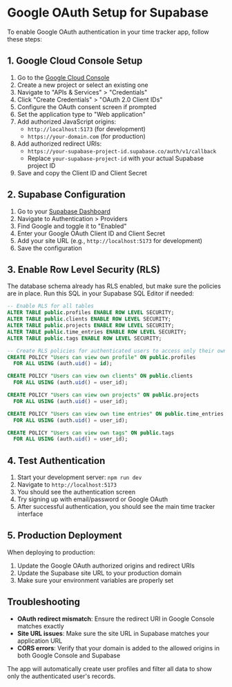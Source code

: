 # Google OAuth Setup for Supabase

To enable Google OAuth authentication in your time tracker app, follow these steps:

## 1. Google Cloud Console Setup

1. Go to the [Google Cloud Console](https://console.cloud.google.com/)
2. Create a new project or select an existing one
3. Navigate to "APIs & Services" > "Credentials"
4. Click "Create Credentials" > "OAuth 2.0 Client IDs"
5. Configure the OAuth consent screen if prompted
6. Set the application type to "Web application"
7. Add authorized JavaScript origins:
   - `http://localhost:5173` (for development)
   - `https://your-domain.com` (for production)
8. Add authorized redirect URIs:
   - `https://your-supabase-project-id.supabase.co/auth/v1/callback`
   - Replace `your-supabase-project-id` with your actual Supabase project ID
9. Save and copy the Client ID and Client Secret

## 2. Supabase Configuration

1. Go to your [Supabase Dashboard](https://supabase.com/dashboard)
2. Navigate to Authentication > Providers
3. Find Google and toggle it to "Enabled"
4. Enter your Google OAuth Client ID and Client Secret
5. Add your site URL (e.g., `http://localhost:5173` for development)
6. Save the configuration

## 3. Enable Row Level Security (RLS)

The database schema already has RLS enabled, but make sure the policies are in place. Run this SQL in your Supabase SQL Editor if needed:

```sql
-- Enable RLS for all tables
ALTER TABLE public.profiles ENABLE ROW LEVEL SECURITY;
ALTER TABLE public.clients ENABLE ROW LEVEL SECURITY;
ALTER TABLE public.projects ENABLE ROW LEVEL SECURITY;
ALTER TABLE public.time_entries ENABLE ROW LEVEL SECURITY;
ALTER TABLE public.tags ENABLE ROW LEVEL SECURITY;

-- Create RLS policies for authenticated users to access only their own data
CREATE POLICY "Users can view own profile" ON public.profiles
  FOR ALL USING (auth.uid() = id);

CREATE POLICY "Users can view own clients" ON public.clients
  FOR ALL USING (auth.uid() = user_id);

CREATE POLICY "Users can view own projects" ON public.projects
  FOR ALL USING (auth.uid() = user_id);

CREATE POLICY "Users can view own time entries" ON public.time_entries
  FOR ALL USING (auth.uid() = user_id);

CREATE POLICY "Users can view own tags" ON public.tags
  FOR ALL USING (auth.uid() = user_id);
```

## 4. Test Authentication

1. Start your development server: `npm run dev`
2. Navigate to `http://localhost:5173`
3. You should see the authentication screen
4. Try signing up with email/password or Google OAuth
5. After successful authentication, you should see the main time tracker interface

## 5. Production Deployment

When deploying to production:

1. Update the Google OAuth authorized origins and redirect URIs
2. Update the Supabase site URL to your production domain
3. Make sure your environment variables are properly set

## Troubleshooting

- **OAuth redirect mismatch**: Ensure the redirect URI in Google Console matches exactly
- **Site URL issues**: Make sure the site URL in Supabase matches your application URL
- **CORS errors**: Verify that your domain is added to the allowed origins in both Google Console and Supabase

The app will automatically create user profiles and filter all data to show only the authenticated user's records.

